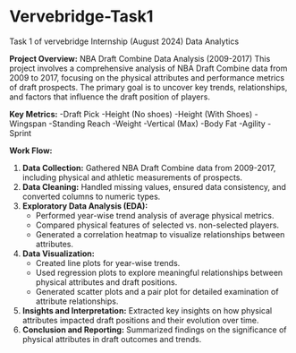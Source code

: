 # Vervebridge-Task1
Task 1 of vervebridge Internship (August 2024) Data Analytics

**Project Overview:** 
NBA Draft Combine Data Analysis (2009-2017)
This project involves a comprehensive analysis of NBA Draft Combine data from 2009 to 2017, focusing on the physical attributes and performance metrics of draft prospects. The primary goal is to uncover key trends, relationships, and factors that influence the draft position of players.

**Key Metrics:**
-Draft Pick
-Height (No shoes)
-Height (With Shoes)
-Wingspan
-Standing Reach
-Weight
-Vertical (Max)
-Body Fat 
-Agility
-Sprint

**Work Flow:**

1. **Data Collection:** Gathered NBA Draft Combine data from 2009-2017, including physical and athletic measurements of prospects.
2. **Data Cleaning:** Handled missing values, ensured data consistency, and converted columns to numeric types.
3. **Exploratory Data Analysis (EDA):**
   - Performed year-wise trend analysis of average physical metrics.
   - Compared physical features of selected vs. non-selected players.
   - Generated a correlation heatmap to visualize relationships between attributes.
4. **Data Visualization:**
   - Created line plots for year-wise trends.
   - Used regression plots to explore meaningful relationships between physical attributes and draft positions.
   - Generated scatter plots and a pair plot for detailed examination of attribute relationships.
5. **Insights and Interpretation:** Extracted key insights on how physical attributes impacted draft positions and their evolution over time.
6. **Conclusion and Reporting:** Summarized findings on the significance of physical attributes in draft outcomes and trends.

